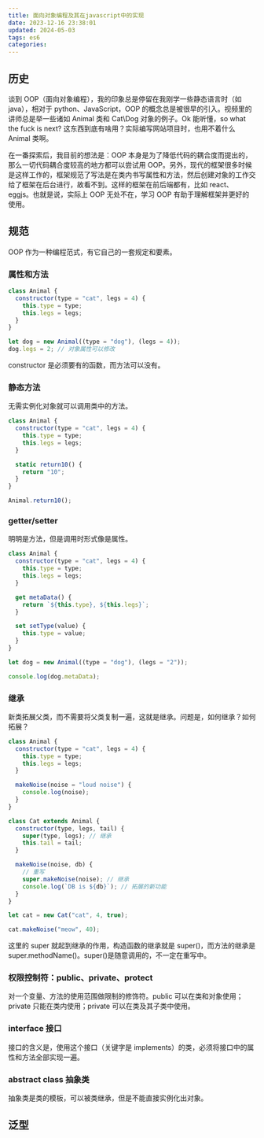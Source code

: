 ```yaml
---
title: 面向对象编程及其在javascript中的实现
date: 2023-12-16 23:38:01
updated: 2024-05-03
tags: es6
categories:
---
```


## 历史

谈到 OOP（面向对象编程），我的印象总是停留在我刚学一些静态语言时（如 java），相对于 python、JavaScript，OOP 的概念总是被很早的引入。视频里的讲师总是举一些诸如 Animal 类和 Cat\Dog 对象的例子。Ok 能听懂，so what the fuck is next? 这东西到底有啥用？实际编写网站项目时，也用不着什么 Animal 类啊。

在一番探索后，我目前的想法是：OOP 本身是为了降低代码的耦合度而提出的，那么一切代码耦合度较高的地方都可以尝试用 OOP。另外，现代的框架很多时候是这样工作的，框架规范了写法是在类内书写属性和方法，然后创建对象的工作交给了框架在后台进行，故看不到。这样的框架在前后端都有，比如 react、eggjs。也就是说，实际上 OOP 无处不在，学习 OOP 有助于理解框架并更好的使用。

## 规范

OOP 作为一种编程范式，有它自己的一套规定和要素。

### 属性和方法

```javascript
class Animal {
  constructor(type = "cat", legs = 4) {
    this.type = type;
    this.legs = legs;
  }
}

let dog = new Animal((type = "dog"), (legs = 4));
dog.legs = 2; // 对象属性可以修改
```

constructor 是必须要有的函数，而方法可以没有。

### 静态方法

无需实例化对象就可以调用类中的方法。

```javascript
class Animal {
  constructor(type = "cat", legs = 4) {
    this.type = type;
    this.legs = legs;
  }

  static return10() {
    return "10";
  }
}

Animal.return10();
```

### getter/setter

明明是方法，但是调用时形式像是属性。

```javascript
class Animal {
  constructor(type = "cat", legs = 4) {
    this.type = type;
    this.legs = legs;
  }

  get metaData() {
    return `${this.type}, ${this.legs}`;
  }

  set setType(value) {
    this.type = value;
  }
}

let dog = new Animal((type = "dog"), (legs = "2"));

console.log(dog.metaData);
```

### 继承

新类拓展父类，而不需要将父类复制一遍，这就是继承。问题是，如何继承？如何拓展？

```javascript
class Animal {
  constructor(type = "cat", legs = 4) {
    this.type = type;
    this.legs = legs;
  }

  makeNoise(noise = "loud noise") {
    console.log(noise);
  }
}

class Cat extends Animal {
  constructor(type, legs, tail) {
    super(type, legs); // 继承
    this.tail = tail;
  }

  makeNoise(noise, db) {
    // 重写
    super.makeNoise(noise); // 继承
    console.log(`DB is ${db}`); // 拓展的新功能
  }
}

let cat = new Cat("cat", 4, true);

cat.makeNoise("meow", 40);
```

这里的 super 就起到继承的作用，构造函数的继承就是 super()，而方法的继承是 super.methodName()。super()是随意调用的，不一定在重写中。

### 权限控制符：public、private、protect

对一个变量、方法的使用范围做限制的修饰符。public 可以在类和对象使用；private 只能在类内使用；private 可以在类及其子类中使用。

### interface 接口

接口的含义是，使用这个接口（关键字是 implements）的类，必须将接口中的属性和方法全部实现一遍。

### abstract class 抽象类

抽象类是类的模板，可以被类继承，但是不能直接实例化出对象。

## 泛型
